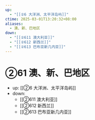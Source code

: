```yaml
---
up:
  - "[[②6 大洋洲、太平洋岛屿]]"
ctime: 2025-03-01T13:20:32+08:00
aliases:
  - 澳、新、巴地区
down:
  - "[[②611 澳大利亚]]"
  - "[[②612 新西兰]]"
  - "[[②613 巴布亚新几内亚]]"
---
```


# ②61 澳、新、巴地区

- up: [[②6 大洋洲、太平洋岛屿]]
- down:	
	- [[②611 澳大利亚]]
	- [[②612 新西兰]]
	- [[②613 巴布亚新几内亚]]
	
